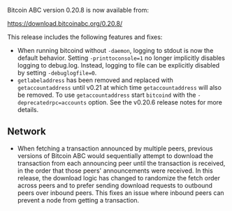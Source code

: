 Bitcoin ABC version 0.20.8 is now available from:

  <https://download.bitcoinabc.org/0.20.8/>

This release includes the following features and fixes:
 - When running bitcoind without `-daemon`, logging to stdout is now the 
   default behavior. Setting `-printtoconsole=1` no longer implicitly disables
   logging to debug.log. Instead, logging to file can be explicitly disabled by
   setting `-debuglogfile=0`.
 - `getlabeladdress` has been removed and replaced with `getaccountaddress`
   until v0.21 at which time `getaccountaddress` will also be removed.  To
   use `getaccountaddress` start `bitcoind` with the `-deprecatedrpc=accounts`
   option.  See the v0.20.6 release notes for more details.

Network
-------
 - When fetching a transaction announced by multiple peers, previous versions of
   Bitcoin ABC would sequentially attempt to download the transaction from each
   announcing peer until the transaction is received, in the order that those
   peers' announcements were received.  In this release, the download logic has
   changed to randomize the fetch order across peers and to prefer sending
   download requests to outbound peers over inbound peers. This fixes an issue
   where inbound peers can prevent a node from getting a transaction.
